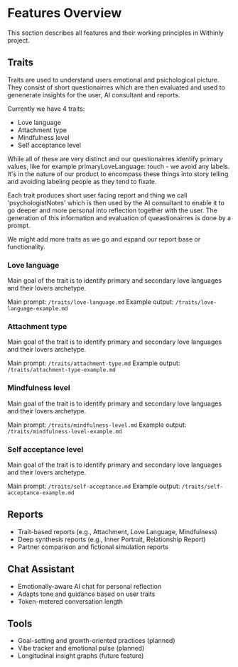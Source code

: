 # Features Overview

This section describes all features and their working principles in Withinly project.

## Traits
Traits are used to understand users emotional and psichological picture. They consist of short questionairres which are then evaluated and used to genenerate insights for the user, AI consultant and reports.

Currently we have 4 traits:
- Love language 
- Attachment type
- Mindfulness level
- Self acceptance level

While all of these are very distinct and our questionairres identify primary values, like for example primaryLoveLanguage: touch - we avoid any labels. It's in the nature of our product to encompass these things into story telling and avoiding labeling people as they tend to fixate.

Each trait produces short user facing report and thing we call 'psychologistNotes' which is then used by the AI consultant to enable it to go deeper and more personal into reflection together with the user. The generation of this information and evaluation of queastionairres is done by a prompt. 

We might add more traits as we go and expand our report base or functionality.

### Love language
Main goal of the trait is to identify primary and secondary love languages and their lovers archetype. 

Main prompt: `/traits/love-language.md`
Example output: `/traits/love-language-example.md`

### Attachment type
Main goal of the trait is to identify primary and secondary love languages and their lovers archetype. 

Main prompt: `/traits/attachment-type.md`
Example output: `/traits/attachment-type-example.md`

### Mindfulness level
Main goal of the trait is to identify primary and secondary love languages and their lovers archetype. 

Main prompt: `/traits/mindfulness-level.md`
Example output: `/traits/mindfulness-level-example.md`

### Self acceptance level
Main goal of the trait is to identify primary and secondary love languages and their lovers archetype. 

Main prompt: `/traits/self-acceptance.md`
Example output: `/traits/self-acceptance-example.md`


## Reports
- Trait-based reports (e.g., Attachment, Love Language, Mindfulness)
- Deep synthesis reports (e.g., Inner Portrait, Relationship Report)
- Partner comparison and fictional simulation reports

## Chat Assistant
- Emotionally-aware AI chat for personal reflection
- Adapts tone and guidance based on user traits
- Token-metered conversation length

## Tools
- Goal-setting and growth-oriented practices (planned)
- Vibe tracker and emotional pulse (planned)
- Longitudinal insight graphs (future feature)